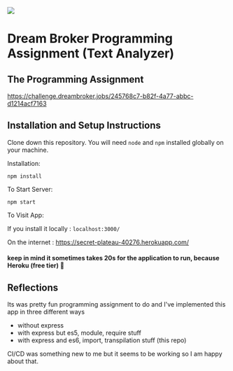 ![](https://github.com/prrdee/dream-broker-assignment/workflows/DB%20Programming%20Assignment%20CI/CD/badge.svg)

# Dream Broker Programming Assignment (Text Analyzer)

## The Programming Assignment
https://challenge.dreambroker.jobs/245768c7-b82f-4a77-abbc-d1214acf7163


## Installation and Setup Instructions
 

Clone down this repository. You will need `node` and `npm` installed globally on your machine.  

Installation:

`npm install`  
 
To Start Server:

`npm start` 

To Visit App:

If you install it locally : `localhost:3000/`

On the internet : https://secret-plateau-40276.herokuapp.com/
#### keep in mind it sometimes takes 20s for the application to run, because Heroku (free tier) :grimacing:

## Reflections

Its was pretty fun programming assignment to do and I've implemented this app in three different ways
- without express
- with express but es5, module, require stuff
- with express and es6, import, transpilation stuff (this repo)

CI/CD was something new to me but it seems to be working so I am happy about that.
